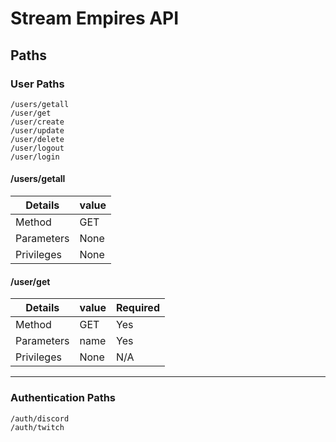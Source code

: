 # Stream Empires API

## Paths 
### User Paths
```
/users/getall
/user/get
/user/create
/user/update
/user/delete
/user/logout
/user/login
```
#### /users/getall
|  Details   | value         | 
|---         | ------------- |
| Method     | GET           |
| Parameters | None          |
| Privileges | None          |

#### /user/get
|  Details   | value         | Required |
|---         | ------------- | ---      |
| Method     | GET           | Yes      |
| Parameters | name          | Yes      |
| Privileges | None          | N/A      |
---
### Authentication Paths
```
/auth/discord
/auth/twitch
```
